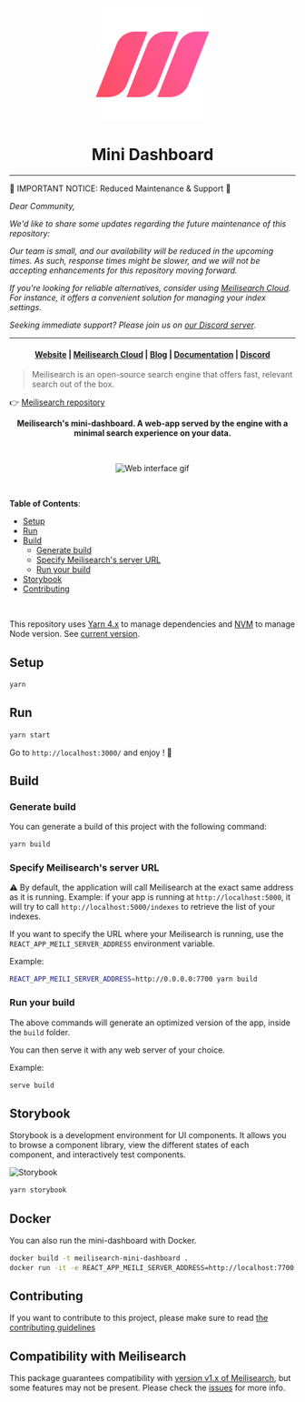 <p align="center">
  <img src="https://raw.githubusercontent.com/meilisearch/integration-guides/main/assets/logos/logo.svg" alt="Meilisearch logo" width="200" height="200" />
</p>

<h1 align="center">Mini Dashboard</h1>

---

🚨 IMPORTANT NOTICE: Reduced Maintenance & Support 🚨

*Dear Community,*

*We'd like to share some updates regarding the future maintenance of this repository:*

*Our team is small, and our availability will be reduced in the upcoming times. As such, response times might be slower, and we will not be accepting enhancements for this repository moving forward.*

*If you're looking for reliable alternatives, consider using [Meilisearch Cloud](https://meilisearch.com/cloud?utm_campaign=oss&utm_source=github&utm_medium=minidashboard). For instance, it offers a convenient solution for managing your index settings.*

*Seeking immediate support? Please join us on [our Discord server](https://discord.meilisearch.com).*

---

<h4 align="center">
  <a href="https://www.meilisearch.com/?utm_campaign=oss&utm_source=github&utm_medium=minidashboard">Website</a> |
  <a href="https://www.meilisearch.com/cloud?utm_campaign=oss&utm_source=github&utm_medium=minidashboard">Meilisearch Cloud</a> |
  <a href="https://blog.meilisearch.com/?utm_campaign=oss&utm_source=github&utm_medium=minidashboard">Blog</a> |
  <a href="https://meilisearch.com/docs?utm_campaign=oss&utm_source=github&utm_medium=minidashboard">Documentation</a> |
  <a href="https://discord.meilisearch.com/?utm_campaign=oss&utm_source=github&utm_medium=minidashboard">Discord</a>
</h4>

> Meilisearch is an open-source search engine that offers fast, relevant search out of the box.

👉 [Meilisearch repository](https://github.com/meilisearch/meilisearch)

<p align="center" style="font-weight:bold;">Meilisearch's mini-dashboard. A web-app served by the engine with a minimal search experience on your data.</p>

<br/>
<p align="center">
  <img src="assets/trumen_quick_loop.gif" alt="Web interface gif" />
</p>
<br/>

**Table of Contents**:

- [Setup](#setup)
- [Run](#run)
- [Build](#build)
  - [Generate build](#generate-build)
  - [Specify Meilisearch's server URL](#specify-meilisearchs-server-url)
  - [Run your build](#run-your-build)
- [Storybook](#storybook)
- [Contributing](#contributing)

<br/>

This repository uses [Yarn 4.x](https://yarnpkg.com/) to manage dependencies and [NVM](https://github.com/nvm-sh/nvm) to manage Node version. See [current version](.nvmrc).

## Setup

```bash
yarn
```

## Run

```bash
yarn start
```

Go to `http://localhost:3000/` and enjoy ! 🎉

## Build

### Generate build

You can generate a build of this project with the following command:

```bash
yarn build
```

### Specify Meilisearch's server URL

⚠️ By default, the application will call Meilisearch at the exact same address as it is running.
Example: if your app is running at `http://localhost:5000`, it will try to call `http://localhost:5000/indexes` to retrieve the list of your indexes.

If you want to specify the URL where your Meilisearch is running, use the `REACT_APP_MEILI_SERVER_ADDRESS` environment variable.

Example:

```bash
REACT_APP_MEILI_SERVER_ADDRESS=http://0.0.0.0:7700 yarn build
```

### Run your build

The above commands will generate an optimized version of the app, inside the `build` folder.

You can then serve it with any web server of your choice.

Example:

```bash
serve build
```

## Storybook

Storybook is a development environment for UI components. It allows you to browse a component library, view the different states of each component, and interactively test components.

![Storybook](assets/storybook.png)

```bash
yarn storybook
```

## Docker

You can also run the mini-dashboard with Docker.

```bash
docker build -t meilisearch-mini-dashboard .
docker run -it -e REACT_APP_MEILI_SERVER_ADDRESS=http://localhost:7700 -p 3000:3000 meilisearch-mini-dashboard
```

## Contributing

If you want to contribute to this project, please make sure to read [the contributing guidelines](./CONTRIBUTING.md)

## Compatibility with Meilisearch

This package guarantees compatibility with [version v1.x of Meilisearch](https://github.com/meilisearch/meilisearch/releases/latest), but some features may not be present. Please check the [issues](https://github.com/meilisearch/mini-dashboard/issues?q=is%3Aissue+is%3Aopen+label%3A%22good+first+issue%22+label%3Aenhancement) for more info.

